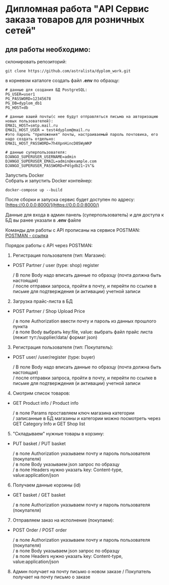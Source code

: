 # Дипломная работа "API Сервис заказа товаров для розничных сетей"

## для работы необходимо:
склонировать репозиторий:
```
git clone https://github.com/astralista/dyplom_work.git
```

в корневом каталоге создать файл **.env** по образцу:
```
# данные для создания БД PostgreSQL:
PG_USER=user1
PG_PASSWORD=12345678
PG_DB=dyplom_db1
PG_HOST=db

# данные вашей почты(с нее будут отправляться письма на авторизацию новых пользователей):
EMAIL_HOST=smtp.mail.ru
EMAIL_HOST_USER = test4dyplom@mail.ru
#это пароль "приложения" почты, настраиваемый пароль почтовика, его надо создать отдельно:
EMAIL_HOST_PASSWORD=7h4XpnHincD05WyWKP

# данные суперпользователя:
DJANGO_SUPERUSER_USERNAME=admin
DJANGO_SUPERUSER_EMAIL=admin@example.com
DJANGO_SUPERUSER_PASSWORD=P4tgdb21~1%^&
```
Запустить Docker  
Собрать и запустить Docker контейнер:
```
docker-compose up --build
```
После сборки и запуска сервис будет доступен по адресу:  
[https://0.0.0.0:8000/](https://0.0.0.0:8000/)

Данные для входа в админ панель (суперпользователь) и для доступа к БД вы ранее указали в **.env** файле

Команды для работы с API прописаны на сервисе POSTMAN:\
[POSTMAN - ссылка](https://www.postman.com/lively-capsule-851865/workspace/dyplom-api-service/overview)


Порядок работы с API через POSTMAN:

1. Регистрация пользователя (тип: Магазин):
- POST Partner / user (type: shop) register

    / В поле Body надо вписать данные по образцу (почта должна быть настоящая)\
    / после отправки запроса, пройти в почту, и перейти по ссылке в письме для подтверждения (и активации) учетной записи

2. Загрузка прайс-листа в БД
- POST Partner / Shop Upload Price

    / в поле Authorization ввести почту и пароль из данных прошлого пункта\
    / в поле Body выбрать key:file, value: выбрать файл прайс листа (лежит тут:/supplier/data/ формат json)

3. Регистрация пользователя (тип: Покупатель):
- POST user/ /user/register (type: buyer)

    / В поле Body надо вписать данные по образцу (почта должна быть настоящая)\
    / после отправки запроса, пройти в почту, и перейти по ссылке в письме для подтверждения (и активации) учетной записи

4. Смотрим список товаров:
- GET Product info / Product info

    / в поле Params проставляем ключ магазина категории\
    / записанные в БД магазины и категории можно посмотреть через GET Category Info и GET Shop list

5. "Складываем" нужные товары в корзину:
- PUT basket / PUT basket

    / в поле Authorization указываем почту и пароль пользователя (покупателя)\
    / в поле Body указываем json запрос по образцу\
    / в поле Headers нужно указать key: Content-type, value:application/json

6. Получаем данные корзины (id)
- GET basket / GET basket

    / в поле Authorization указываем почту и пароль пользователя (покупателя)

7. Отправляем заказ на исполнение (покупаем):
- POST Order / POST order

    / в поле Authorization указываем почту и пароль пользователя (покупателя)\
    / в поле Body указываем json запрос по образцу\
    / в поле Headers нужно указать key: Content-type, value:application/json

8. Админ получает на почту письмо о новом заказе / Покупатель получает на почту письмо о заказе